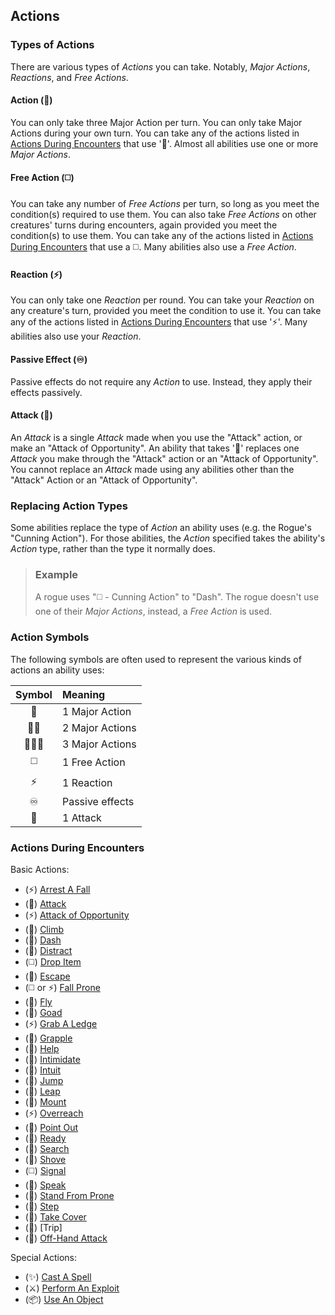 ## Actions

### Types of Actions

There are various types of *Actions* you can take. Notably, *Major Actions*, *Reactions*, and *Free Actions*.

#### Action (🔷)

You can only take three Major Action per turn. You can only take Major Actions during your own turn. You can take any of the actions listed in [Actions During Encounters][ADE] that use '🔷'. Almost all abilities use one or more *Major Actions*.

#### Free Action (◻️)

You can take any number of *Free Actions* per turn, so long as you meet the condition(s) required to use them. You can also take *Free Actions* on other creatures' turns during encounters, again provided you meet the condition(s) to use them. You can take any of the actions listed in [Actions During Encounters][ADE] that use a ◻️. Many abilities also use a *Free Action*.

#### Reaction (⚡)

You can only take one *Reaction* per round. You can take your *Reaction* on any creature's turn, provided you meet the condition to use it. You can take any of the actions listed in [Actions During Encounters][ADE] that use '⚡'. Many abilities also use your *Reaction*.

#### Passive Effect (♾️)

Passive effects do not require any *Action* to use. Instead, they apply their effects passively.

#### Attack (🔺)

An *Attack* is a single *Attack* made when you use the "Attack" action, or make an "Attack of Opportunity". An ability that takes '🔺' replaces one *Attack* you make through the "Attack" action or an "Attack of Opportunity". You cannot replace an *Attack* made using any abilities other than the "Attack" Action or an "Attack of Opportunity".

### Replacing Action Types

Some abilities replace the type of *Action* an ability uses (e.g. the Rogue's "Cunning Action"). For those abilities, the *Action* specified takes the ability's *Action* type, rather than the type it normally does.

> ### Example
>
> A rogue uses "◻️ - Cunning Action" to "Dash". The rogue doesn't use one of their *Major Actions*, instead, a *Free Action* is used.

### Action Symbols

The following symbols are often used to represent the various kinds of actions an ability uses:

<!-- This looks ugly but it works. -->

| Symbol | Meaning         |
|:------:|:----------------|
|   🔷   | 1 Major Action  |
|  🔷🔷  | 2 Major Actions |
| 🔷🔷🔷 | 3 Major Actions |
|   ◻️   | 1 Free Action   |
|   ⚡    | 1 Reaction      |
|   ♾️   | Passive effects |
|   🔺   | 1 Attack        |

### Actions During Encounters

Basic Actions:
* (⚡) [Arrest A Fall][AAF]
* (🔷) [Attack][ATK]
* (⚡) [Attack of Opportunity][AOO]
* (🔷) [Climb][CLB]
* (🔷) [Dash][DSH]
* (🔷) [Distract][DCT]
* (◻️) [Drop Item][DIM]
* (🔷) [Escape][ESC]
* (◻️ or ⚡) [Fall Prone][FAP]
* (🔷) [Fly][FLY]
* (🔷) [Goad][GOD]
* (⚡) [Grab A Ledge][GAL]
* (🔷) [Grapple][GPL]
* (🔷) [Help][HLP]
* (🔷) [Intimidate][ITD]
* (🔷) [Intuit][INT]
* (🔷) [Jump][JMP]
* (🔷) [Leap][LEP]
* (🔷) [Mount][MNT]
* (⚡) [Overreach][OVR]
* (🔷) [Point Out][POT]
* (🔷) [Ready][RDY]
* (🔷) [Search][SCH]
* (🔷) [Shove][SHP]
* (◻️) [Signal][SGL]
* (🔷) [Speak][SPK]
* (🔷) [Stand From Prone][SFP]
* (🔷) [Step][STP]
* (🔷) [Take Cover][TKC]
* (🔷) [Trip]
* (🔷) [Off-Hand Attack][TWF]

Special Actions:
* (✨) [Cast A Spell][CAS]
* (⚔️) [Perform An Exploit][PAE]
* (📦) [Use An Object][UAO]

<!-- links. -->

[ADE]: #actions-during-encounters

[AAF]: ./Basic%20Actions/Arrest%20A%20Fall.md
[ATK]: ./Basic%20Actions/Attack.md
[AOO]: ./Basic%20Actions/Attacks%20of%20Opportunity.md
[CLB]: ./Basic%20Actions/Climb.md
[DSH]: ./Basic%20Actions/Dash.md
[DCT]: ./Basic%20Actions/Distract.md
[DIM]: ./Basic%20Actions/Drop%20Item.md
[ESC]: ./Basic%20Actions/Escape.md
[FAP]: ./Basic%20Actions/Fall%20Prone.md
[FLY]: ./Basic%20Actions/Fly.md
[GOD]: ./Basic%20Actions/Goad.md
[GAL]: ./Basic%20Actions/Grab%20A%20Ledge.md
[GPL]: ./Basic%20Actions/Grapple.md
[HLP]: ./Basic%20Actions/Help.md
[ITD]: ./Basic%20Actions/Intimidate.md
[INT]: ./Basic%20Actions/Intuit.md
[JMP]: ./Basic%20Actions/Jump.md
[LEP]: ./Basic%20Actions/Leap.md
[MNT]: ./Basic%20Actions/Mount.md
[OVR]: ./Basic%20Actions/Overreach.md
[POT]: ./Basic%20Actions/Point%20Out.md
[RDY]: ./Basic%20Actions/Ready.md
[SCH]: ./Basic%20Actions/Search.md
[SHP]: ./Basic%20Actions/Shove%20or%20Trip.md
[SGL]: ./Basic%20Actions/Signal.md
[SPK]: ./Basic%20Actions/Speak.md
[SFP]: ./Basic%20Actions/Stand%20From%20Prone.md
[STP]: ./Basic%20Actions/Step.md
[TKC]: ./Basic%20Actions/Take%20Cover.md
[TWF]: ./Basic%20Actions/Two-Weapon%20Fighting.md

[CAS]: ./Basic%20Actions/Cast%20A%20Spell.md
[PAE]: ./Special%20Actions/Perform%20An%20Exploit.md
[UAO]: ./Special%20Actions/Use%20An%20Object.md
